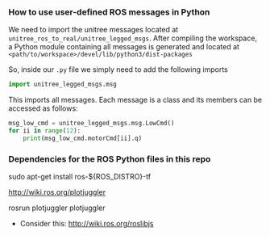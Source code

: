 ### How to use user-defined ROS messages in Python

We need to import the unitree messages located at `unitree_ros_to_real/unitree_legged_msgs`.
After compiling the workspace, a Python module containing all messages is generated and located at
`<path/to/workspace>/devel/lib/python3/dist-packages`

So, inside our `.py` file we simply need to add the following imports
```Python
import unitree_legged_msgs.msg
```

This imports all messages. Each message is a class and its members can be accessed as follows:
```Python
msg_low_cmd = unitree_legged_msgs.msg.LowCmd()
for ii in range(12):
    print(msg_low_cmd.motorCmd[ii].q)
```

### Dependencies for the ROS Python files in this repo
sudo apt-get install ros-${ROS_DISTRO}-tf

http://wiki.ros.org/plotjuggler

rosrun plotjuggler plotjuggler




* Consider this: http://wiki.ros.org/roslibjs